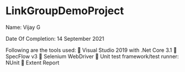 # LinkGroupDemoProject

Name: Vijay G


Date Of Completion: 14 September 2021


Following are the tools used:
 Visual Studio 2019 with .Net Core 3.1
 SpecFlow v3
 Selenium WebDriver
 Unit test framework/test runner: NUnit
 Extent Report
